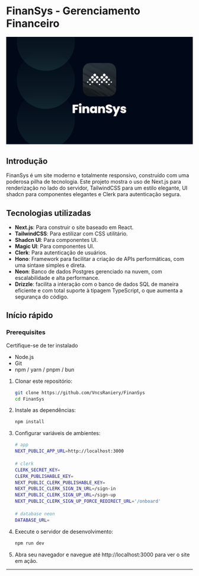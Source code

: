 <h1 align="start">
  FinanSys - Gerenciamento Financeiro
</h1>

<img width="1280" alt="FinanSys Thumbnail" src="/public/assets/Banner.png">


## Introdução

FinanSys é um site moderno e totalmente responsivo, construído com uma poderosa pilha de tecnologia. Este projeto mostra o uso de Next.js para renderização no lado do servidor, TailwindCSS para um estilo elegante, UI shadcn para componentes elegantes e Clerk para autenticação segura.

## Tecnologias utilizadas

- **Next.js**: Para construir o site baseado em React.
- **TailwindCSS**: Para estilizar com CSS utilitário.
- **Shadcn UI**: Para componentes UI.
- **Magic UI**: Para componentes UI.
- **Clerk**: Para autenticação de usuários.
- **Hono**: Framework para facilitar a criação de APIs performáticas, com uma sintaxe simples e direta.
- **Neon**: Banco de dados Postgres gerenciado na nuvem, com escalabilidade e alta performance.
- **Drizzle**: facilita a interação com o banco de dados SQL de maneira eficiente e com total suporte à tipagem TypeScript, o que aumenta a segurança do código.


## Início rápido

### Prerequisites
Certifique-se de ter instalado
- Node.js
- Git
- npm / yarn / pnpm / bun

1. Clonar este repositório:

   ```bash
   git clone https://github.com/VncsRaniery/FinanSys
   cd FinanSys
   ```
2. Instale as dependências:
   ```bash
   npm install
   ```
3. Configurar variáveis de ​ambientes:
   ```bash
   # app
   NEXT_PUBLIC_APP_URL=http://localhost:3000
   
   # clerk
   CLERK_SECRET_KEY=
   CLERK_PUBLISHABLE_KEY=
   NEXT_PUBLIC_CLERK_PUBLISHABLE_KEY=
   NEXT_PUBLIC_CLERK_SIGN_IN_URL=/sign-in
   NEXT_PUBLIC_CLERK_SIGN_UP_URL=/sign-up
   NEXT_PUBLIC_CLERK_SIGN_UP_FORCE_REDIRECT_URL='/onboard'

   # database neon
   DATABASE_URL=
   ```
5. Execute o servidor de desenvolvimento:
   ```bash
   npm run dev
   ```
6. Abra seu navegador e navegue até http://localhost:3000 para ver o site em ação.
---

